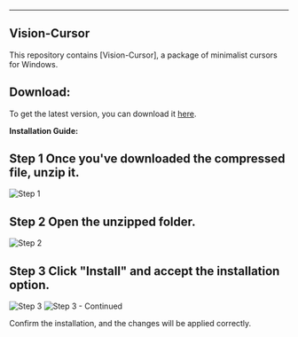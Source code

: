 ---

## Vision-Cursor

This repository contains [Vision-Cursor], a package of minimalist cursors for Windows.

## Download:
To get the latest version, you can download it [here](https://mega.nz/file/owsDXRxL#UZLMD9Ej6lY5B4sMUDNbM5p6Tu_D4PLJgK1ufJFb8vo).

**Installation Guide:**

 ##  Step 1 Once you've downloaded the compressed file, unzip it.

   ![Step 1](https://github.com/N3bulaX/Vision-Cursor/assets/117851699/8dbf340e-8db0-4d65-8206-157605e80e31)

 ##  Step 2 Open the unzipped folder.
       
   ![Step 2](https://github.com/N3bulaX/Vision-Cursor/assets/117851699/702eef7f-f453-4769-a248-0c1ddbace374)
       
    

   ## Step 3 Click "Install" and accept the installation option.

   ![Step 3](https://github.com/N3bulaX/Vision-Cursor/assets/117851699/1e131870-7d57-4c1e-bb2b-170ee57e0c54)
   ![Step 3 - Continued](https://github.com/N3bulaX/Vision-Cursor/assets/117851699/501bb2c9-466e-4e4b-ae0e-9618e55f0403)

Confirm the installation, and the changes will be applied correctly.




